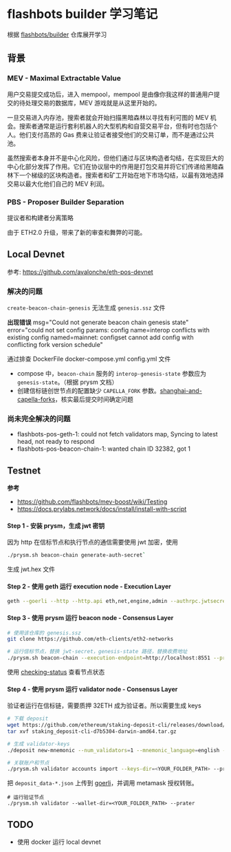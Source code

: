 # flashbots builder 学习笔记

根据 [flashbots/builder](https://github.com/flashbots/builder) 仓库展开学习

## 背景

### MEV - Maximal Extractable Value

用户交易提交成功后，进入 mempool，mempool 是由像你我这样的普通用户提交的待处理交易的数据库，MEV 游戏就是从这里开始的。

一旦交易进入内存池，搜索者就会开始扫描黑暗森林以寻找有利可图的 MEV 机会。搜索者通常是运行套利机器人的大型机构和自营交易平台，但有时也包括个人。他们支付高昂的 Gas 费来让验证者接受他们的交易订单，而不是通过公共池。

虽然搜索者本身并不是中心化风险，但他们通过与区块构造者勾结，在实现巨大的中心化部分发挥了作用。它们在协议层中的作用是打包交易并将它们传递给黑暗森林下一个梯级的区块构造者。搜索者和矿工开始在地下市场勾结，以最有效地选择交易以最大化他们自己的 MEV 利润。

### PBS - Proposer Builder Separation

提议者和构建者分离策略

由于 ETH2.0 升级，带来了新的审查和舞弊的可能。

## Local Devnet

参考: https://github.com/avalonche/eth-pos-devnet

### 解决的问题

`create-beacon-chain-genesis` 无法生成 `genesis.ssz` 文件

**出现错误**
msg="Could not generate beacon chain genesis state" error="could not set config params: config name=interop conflicts with existing config named=mainnet: configset cannot add config with conflicting fork version schedule"

通过排查 DockerFile docker-compose.yml config.yml 文件

- compose 中，`beacon-chain` 服务的 `interop-genesis-state` 参数应为 `genesis-state`。（根据 prysm 文档）
- 创建信标链创世节点的配置缺少 `CAPELLA_FORK` 参数。[shanghai-and-capella-forks](https://beincrypto.com/eth-core-devs-roll-out-shanghai-and-capella-forks/)，核实最后提交时间确定问题

### 尚未完全解决的问题

- flashbots-pos-geth-1: could not fetch validators map, Syncing to latest head, not ready to respond
- flashbots-pos-beacon-chain-1: wanted chain ID 32382, got 1

## Testnet

**参考**

- https://github.com/flashbots/mev-boost/wiki/Testing
- https://docs.prylabs.network/docs/install/install-with-script

#### Step 1 - 安装 prysm，生成 jwt 密钥

因为 http 在信标节点和执行节点的通信需要使用 jwt 加密，使用

```bash
./prysm.sh beacon-chain generate-auth-secret`
```

生成 jwt.hex 文件

#### Step 2 - 使用 geth 运行 execution node - Execution Layer

```bash
geth --goerli --http --http.api eth,net,engine,admin --authrpc.jwtsecret /path/to/jwt.hex
```

#### Step 3 - 使用 prysm 运行 beacon node - Consensus Layer

```bash
# 使用该仓库的 genesis.ssz
git clone https://github.com/eth-clients/eth2-networks

# 运行信标节点，替换 jwt-secret，genesis-state 路径，替换收费地址
./prysm.sh beacon-chain --execution-endpoint=http://localhost:8551 --prater --jwt-secret=path/to/jwt.hex --genesis-state=genesis.ssz --suggested-fee-recipient=0x01234567722E6b0000012BFEBf6177F1D2e9758D9
```

使用 [checking-status](https://docs.prylabs.network/docs/monitoring/checking-status) 查看节点状态

#### Step 4 - 使用 prysm 运行 validator node - Consensus Layer

验证者运行在信标链，需要质押 32ETH 成为验证者。所以需要生成 keys

```bash
# 下载 deposit
wget https://github.com/ethereum/staking-deposit-cli/releases/download/v2.5.0/staking_deposit-cli-d7b5304-darwin-amd64.tar.gz
tar xvf staking_deposit-cli-d7b5304-darwin-amd64.tar.gz

# 生成 validator-keys
./deposit new-mnemonic --num_validators=1 --mnemonic_language=english --chain=prater

# 关联账户和节点
./prysm.sh validator accounts import --keys-dir=<YOUR_FOLDER_PATH> --prater
```

把 `deposit_data-*.json` 上传到 [goerli](https://goerli.launchpad.ethereum.org/en/overview)，并调用 metamask 授权转账。

```
# 运行验证节点
./prysm.sh validator --wallet-dir=<YOUR_FOLDER_PATH> --prater
```

## TODO

- 使用 docker 运行 local devnet
